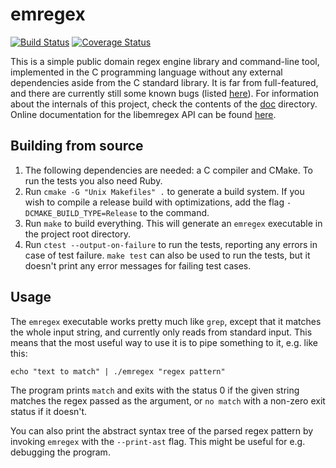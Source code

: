 # emregex

[![Build Status](https://travis-ci.org/emlai/emregex.svg?branch=master)](https://travis-ci.org/emlai/emregex)
[![Coverage Status](https://coveralls.io/repos/github/emlai/emregex/badge.svg)](https://coveralls.io/github/emlai/emregex)

This is a simple public domain regex engine library and command-line tool,
implemented in the C programming language without any external dependencies
aside from the C standard library. It is far from full-featured, and there
are currently still some known bugs (listed [here](doc/implementation.md#bugs)).
For information about the internals of this project, check the contents of
the [doc](doc) directory. Online documentation for the libemregex API
can be found [here](https://emlai.github.io/emregex/files.html).

## Building from source

1. The following dependencies are needed: a C compiler and CMake.
   To run the tests you also need Ruby.
2. Run `cmake -G "Unix Makefiles" .` to generate a build system.
   If you wish to compile a release build with optimizations, add
   the flag `-DCMAKE_BUILD_TYPE=Release` to the command.
3. Run `make` to build everything. This will generate an `emregex`
   executable in the project root directory.
4. Run `ctest --output-on-failure` to run the tests, reporting any
   errors in case of test failure. `make test` can also be used to
   run the tests, but it doesn't print any error messages for
   failing test cases.

## Usage

The `emregex` executable works pretty much like `grep`, except
that it matches the whole input string, and currently only reads
from standard input. This means that the most useful way to use
it is to pipe something to it, e.g. like this:

```
echo "text to match" | ./emregex "regex pattern"
```

The program prints `match` and exits with the status 0 if the
given string matches the regex passed as the argument, or
`no match` with a non-zero exit status if it doesn't.

You can also print the abstract syntax tree of the parsed regex
pattern by invoking `emregex` with the `--print-ast` flag. This
might be useful for e.g. debugging the program.
